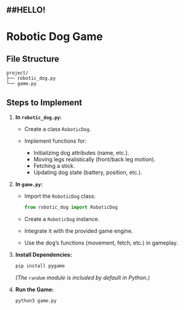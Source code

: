 ##HELLO!
---
# Robotic Dog Game

## File Structure

```
project/
├── robotic_dog.py   
└── game.py          
```

## Steps to Implement

1. **In `robotic_dog.py`:**

   * Create a class `RoboticDog`.
   * Implement functions for:

     * Initializing dog attributes (name, etc.).
     * Moving legs realistically (front/back leg motion).
     * Fetching a stick.
     * Updating dog state (battery, position, etc.).

2. **In `game.py`:**

   * Import the `RoboticDog` class:

     ```python
     from robotic_dog import RoboticDog
     ```
   * Create a `RoboticDog` instance.
   * Integrate it with the provided game engine.
   * Use the dog’s functions (movement, fetch, etc.) in gameplay.

3. **Install Dependencies:**

   ```bash
   pip install pygame
   ```

   *(The `random` module is included by default in Python.)*

4. **Run the Game:**

   ```bash
   python3 game.py
   ```

